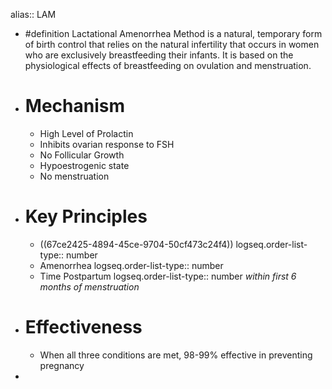 alias:: LAM

- #definition Lactational Amenorrhea Method is a natural, temporary form of birth control that relies on the natural infertility that occurs in women who are exclusively breastfeeding their infants. It is based on the physiological effects of breastfeeding on ovulation and menstruation.
- # Mechanism
	- High Level of Prolactin
	- Inhibits ovarian response to FSH
	- No Follicular Growth
	- Hypoestrogenic state
	- No menstruation
- # Key Principles
	- ((67ce2425-4894-45ce-9704-50cf473c24f4))
	  logseq.order-list-type:: number
	- Amenorrhea
	  logseq.order-list-type:: number
	- Time Postpartum
	  logseq.order-list-type:: number
	  *within first 6 months of menstruation*
- # Effectiveness
	- When all three conditions are met, 98-99% effective in preventing pregnancy
-